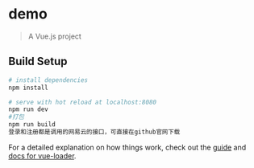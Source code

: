 # demo

> A Vue.js project

## Build Setup

``` bash
# install dependencies
npm install

# serve with hot reload at localhost:8080
npm run dev
#打包
npm run build
登录和注册都是调用的网易云的接口，可直接在github官网下载
```

For a detailed explanation on how things work, check out the [guide](http://vuejs-templates.github.io/webpack/) and [docs for vue-loader](http://vuejs.github.io/vue-loader).
